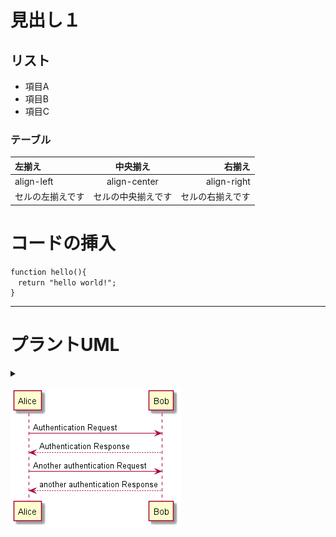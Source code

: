 # 見出し１

## リスト

* 項目A
* 項目B
* 項目C

### テーブル

|左揃え|中央揃え|右揃え|
|:---|:---:|--:|
|align-left|align-center|align-right|
|セルの左揃えです|セルの中央揃えです|セルの右揃えです|

# コードの挿入

```
function hello(){
　return "hello world!";
}
```

***

# プラントUML

<details>
<summary>

![](/img/markdown/ts.png)

</summary>

```puml
@startuml ts
Alice -> Bob: Authentication Request
Bob --> Alice: Authentication Response

Alice -> Bob: Another authentication Request
Alice <-- Bob: another authentication Response
@enduml
```

</details>